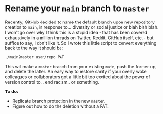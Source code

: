 # Rename your `main` branch to `master`

Recently, GitHub decided to name the default branch upon new repository creation to `main`, in response to... diversity or social justice or blah blah blah.
I won't go over why I think this is a stupid idea - that has been covered exhaustively in a million threads on Twitter, Reddit, GitHub itself, etc. - but suffice to say, I don't like it.
So I wrote this little script to convert everything back to the way it should be:

```sh
./main2master user/repo PAT
```

This will make a `master` branch from your existing `main`, push the former up, and delete the latter.
An easy way to restore sanity if your overly woke colleagues or collaborators got a little bit too excited about the power of version control to... end racism.. or something.

**To do:**

- Replicate branch protection in the new `master`.
- Figure out how to do the deletion without a PAT.
